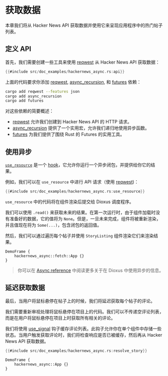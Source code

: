 # 获取数据

本章我们将从 Hacker News API 获取数据并使用它来呈现应用程序中的热门帖子列表。

## 定义 API

首先，我们需要创建一些工具来使用 [reqwest](https://docs.rs/reqwest/latest/reqwest/index.html) 从 Hacker News API 获取数据：

```rust
{{#include src/doc_examples/hackernews_async.rs:api}}
```

上面的代码要求你添加 [reqwest](https://crates.io/crates/reqwest), [async_recursion](https://crates.io/crates/async-recursion), 和 [futures](https://crates.io/crates/futures) 依赖：

```bash
cargo add reqwest --features json
cargo add async_recursion
cargo add futures
```

对这些依赖的简要概述：
- [reqwest](https://crates.io/crates/reqwest) 允许我们创建到 Hacker News API 的 HTTP 请求。
- [async_recursion](https://crates.io/crates/async-recursion) 提供了一个实用宏，允许我们递归地使用异步函数。
- [futures](https://crates.io/crates/futures) 为我们提供了围绕 Rust 的 Futures 的实用工具。


## 使用异步

[`use_resource`](https://docs.rs/dioxus-hooks/latest/dioxus_hooks/fn.use_resource.html) 是一个 [hook](./state.md)，它允许你运行一个异步闭包，并提供给你它的结果。

例如，我们可以在 `use_resource` 中进行 API 请求（使用 [reqwest](https://docs.rs/reqwest/latest/reqwest/index.html))：

```rust
{{#include src/doc_examples/hackernews_async.rs:use_resource}}
```

`use_resource` 中的代码将在组件渲染后提交给 Dioxus 调度程序。

我们可以使用 `.read()` 来获取未来的结果。在第一次运行时，由于组件加载时没有准备好的数据，它的值将为 `None`。但是，一旦未来完成，组件将被重新渲染，并且值现在将为 `Some(...)`，包含闭包的返回值。

然后，我们可以通过遍历每个帖子并使用 `StoryListing` 组件渲染它们来渲染结果。

```inject-dioxus
DemoFrame {
	hackernews_async::fetch::App {}
}
```

> 你可以在 [Async reference](../reference/index.md) 中阅读更多关于在 Dioxus 中使用异步的信息。

## 延迟获取数据

最后，当用户将鼠标悬停在帖子上的时候，我们将延迟获取每个帖子的评论。


我们需要重新审视处理将鼠标悬停在项目上的代码。我们可以不传递空评论列表，而是在用户将鼠标悬停在项目上时获取所有相关的评论。


我们将使用 [use_signal](https://docs.rs/dioxus-hooks/latest/dioxus_hooks/fn.use_signal.html) 钩子缓存评论列表。此钩子允许你在单个组件中存储一些状态。当用户触发获取评论时，我们将检查响应是否已被缓存，然后再从 Hacker News API 获取数据。

```rust
{{#include src/doc_examples/hackernews_async.rs:resolve_story}}
```

```inject-dioxus
DemoFrame {
	hackernews_async::App {}
}
```